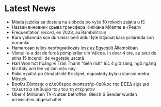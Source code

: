 # Latest News
-  Mladá jezídka sa dostala na slobodu po vyše 10 rokoch zajatia u IS
-  Назван виновник срыва трансфера Килиана Мбаппе в «Реал»
-  Fréquentation record, en 2023, au Rambolitrain
-  Kara yollarında son durumlar belli oldu! İşte 6 Şubat kara yollarında son durumlar
-  Hamarosan teljes napfogyatkozás lesz az Egyesült Államokban
-  Vântul le-a dat de furcă pompierilor din Vâlcea. În doar 4 ore, au avut de stins 15 incendii de vegetație uscată
-  Hari Won hốt hoảng vì Trấn Thành "biến mất" lúc 4 giờ sáng, ngỡ ngàng khi thấy anh lén vợ làm việc này
-  Policie pátrá po čtrnáctileté Kristýně, naposledy byla u stanice metra Můstek
-  Βασίλι Ζάιτσεφ: ο ελεύθερος σκοπευτής-θρύλος της ΕΣΣΔ είχε μια τελευταία επιθυμία που του τη στέρησαν
-  Über 4 Millionen TV-Nutzer betroffen: Gleich 6 Sender wurden inzwischen abgeschaltet
